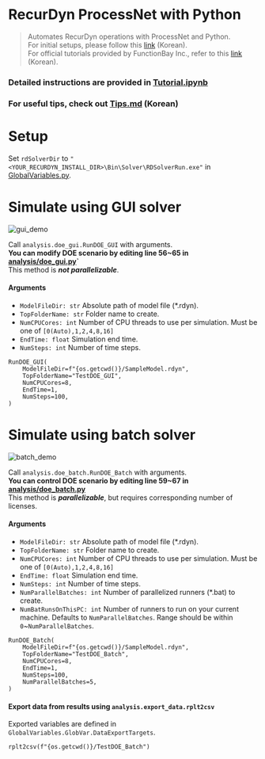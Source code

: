 # RecurDyn ProcessNet with Python
> Automates RecurDyn operations with ProcessNet and Python.  
For initial setups, please follow this [link](http://www.safetyman.kr/processnet-python-%ec%82%ac%ec%9a%a9%eb%b2%95/) (Korean).    
For official tutorials provided by FunctionBay Inc., refer to this [link](https://www.youtube.com/watch?v=QjCFDidGmHo) (Korean).


### Detailed instructions are provided in [Tutorial.ipynb](https://github.com/hyeonbeenlee/RecurDynPython/blob/main/Tutorial.ipynb)
### For useful tips, check out [Tips.md](https://github.com/hyeonbeenlee/RecurDynPython/blob/main/Tips.md) (Korean)
# Setup
Set `rdSolverDir` to `"<YOUR_RECURDYN_INSTALL_DIR>\Bin\Solver\RDSolverRun.exe"` in [GlobalVariables.py](https://github.com/hyeonbeenlee/RecurDynPython/blob/main/GlobalVariables.py).

# Simulate using GUI solver
![gui_demo](https://github.com/hyeonbeenlee/RecurDynPython/assets/78078652/fc98aef7-bc89-43e6-9415-4245846be155)

Call `analysis.doe_gui.RunDOE_GUI` with arguments.  
**You can modify DOE scenario by editing line 56~65 in [analysis/doe_gui.py](https://github.com/hyeonbeenlee/RecurDynPython/blob/main/analysis/doe_gui.py)`**  
This method is **_not parallelizable_**.

#### Arguments

- `ModelFileDir: str` Absolute path of model file (\*.rdyn).
- `TopFolderName: str` Folder name to create.
- `NumCPUCores: int` Number of CPU threads to use per simulation. Must be one of `[0(Auto),1,2,4,8,16]`
- `EndTime: float` Simulation end time.
- `NumSteps: int` Number of time steps.

```
RunDOE_GUI(
    ModelFileDir=f"{os.getcwd()}/SampleModel.rdyn",
    TopFolderName="TestDOE_GUI",
    NumCPUCores=8,
    EndTime=1,
    NumSteps=100,
)
```

# Simulate using batch solver
![batch_demo](https://github.com/hyeonbeenlee/RecurDynPython/assets/78078652/62b8ddea-f3a2-438a-a322-77b9e1c2b7ec)

Call `analysis.doe_batch.RunDOE_Batch` with arguments.  
**You can control DOE scenario by editing line 59~67 in [analysis/doe_batch.py](https://github.com/hyeonbeenlee/RecurDynPython/blob/main/analysis/doe_batch.py)**  
This method is **_parallelizable_**, but requires corresponding number of licenses.

#### Arguments

- `ModelFileDir: str` Absolute path of model file (\*.rdyn).
- `TopFolderName: str` Folder name to create.
- `NumCPUCores: int` Number of CPU threads to use per simulation. Must be one of `[0(Auto),1,2,4,8,16]`
- `EndTime: float` Simulation end time.
- `NumSteps: int` Number of time steps.
- `NumParallelBatches: int` Number of parallelized runners (\*.bat) to create.
- `NumBatRunsOnThisPC: int` Number of runners to run on your current machine. Defaults to `NumParallelBatches`. Range should be within `0`~`NumParallelBatches`.

```
RunDOE_Batch(
    ModelFileDir=f"{os.getcwd()}/SampleModel.rdyn",
    TopFolderName="TestDOE_Batch",
    NumCPUCores=8,
    EndTime=1,
    NumSteps=100,
    NumParallelBatches=5,
)
```

#### Export data from results using `analysis.export_data.rplt2csv`

Exported variables are defined in `GlobalVariables.GlobVar.DataExportTargets`.

```
rplt2csv(f"{os.getcwd()}/TestDOE_Batch")
```
